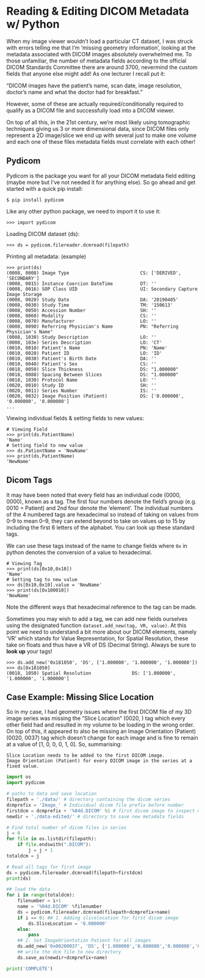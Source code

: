 # Reading & Editing DICOM Metadata w/ Python

When my image viewer wouldn’t load a particular CT dataset, I was struck with errors telling me 
that I’m ‘missing geometry information’, looking at the metadata associated with DICOM images 
absolutely overwhelmed me. To those unfamiliar, the number of metadata fields according to the 
official DICOM Standards Committee there are around 3700, nevermind the custom fields that anyone 
else might add! As one lecturer I recall put it:

“DICOM images have the patient’s name, scan date, image resolution, doctor’s name and what the doctor had for breakfast.”

However, some of these are actually required/conditionally required to qualify as a DICOM file and successfully load into a DICOM viewer.

On top of all this, in the 21st century, we’re most likely using tomographic techniques giving us 3 or more dimensional data, since DICOM files only represent a 2D image/slice we end up with several just to make one volume and each one of these files metadata fields must correlate with each other!

## Pydicom

Pydicom is the package you want for all your DICOM metadata field editing (maybe more but I’ve not needed it for anything else). So go ahead and get started with a quick pip install:

```
$ pip install pydicom
```

Like any other python package, we need to import it to use it:

```
>>> import pydicom
```

Loading DICOM dataset (ds):

```
>>> ds = pydicom.filereader.dcmread(filepath)
```

Printing all metadata: (example)

```
>>> print(ds)
(0008, 0008) Image Type                          CS: ['DERIVED', 'SECONDARY']
(0008, 0015) Instance Coercion DateTime          DT: ''
(0008, 0016) SOP Class UID                       UI: Secondary Capture Image Storage
(0008, 0020) Study Date                          DA: '20190405'
(0008, 0030) Study Time                          TM: '150613'
(0008, 0050) Accession Number                    SH: ''
(0008, 0060) Modality                            CS: ''
(0008, 0070) Manufacturer                        LO: ''
(0008, 0090) Referring Physician's Name          PN: "Referring Physician's Name"
(0008, 1030) Study Description                   LO: ''
(0008, 103e) Series Description                  LO: 'CT'
(0010, 0010) Patient's Name                      PN: 'Name'
(0010, 0020) Patient ID                          LO: 'ID'
(0010, 0030) Patient's Birth Date                DA: ''
(0010, 0040) Patient's Sex                       CS: ''
(0018, 0050) Slice Thickness                     DS: "1.000000"
(0018, 0088) Spacing Between Slices              DS: "1.000000"
(0018, 1030) Protocol Name                       LO: ''
(0020, 0010) Study ID                            SH: ''
(0020, 0011) Series Number                       IS: ''
(0020, 0032) Image Position (Patient)            DS: ['0.000000', '0.000000', '0.000000']
...
```

Viewing individual fields & setting fields to new values:

```
# Viewing Field
>>> print(ds.PatientName)
'Name'
# Setting field to new value
>>> ds.PatientName = 'NewName'
>>> print(ds.PatientName)
'NewName'
```

## Dicom Tags

It may have been noted that every field has an individual code (0000, 0000), known as a tag. The first four numbers denote the field’s group (e.g. 0010 = Patient) and 2nd four denote the ‘element’. The individual numbers of the 4 numbered tags are hexadecimal so instead of taking on values from 0–9 to mean 0–9, they can extend beyond to take on values up to 15 by including the first 6 letters of the alphabet. You can look up these standard tags.

We can use these tags instead of the name to change fields where `0x` in python denotes the conversion of a value to hexadecimal.

```
# Viewing Tag
>>> print(ds[0x10,0x10])
'Name'
# Setting tag to new value
>>> ds[0x10,0x10].value = 'NewName'
>>> print(ds[0x100010])
'NewName'
```

Note the different ways that hexadecimal reference to the tag can be made.

Sometimes you may wish to add a tag, we can add new fields ourselves using the designated function `dataset.add_new(tag, VR, value)`. At this point we need to understand a bit more about our DICOM elements, namely ‘VR’ which stands for Value Representation, for Spatial Resolution, these take on floats and thus have a VR of DS (Decimal String). Always be sure to **look up** your tags!

```
>>> ds.add_new('0x181050', 'DS', ['1.000000', '1.000000', '1.000000'])
>>> ds[0x181050]
(0018, 1050) Spatial Resolution               DS: ['1.000000', '1.000000', '1.000000']
```

## Case Example: Missing Slice Location

So in my case, I had geometry issues where the first DICOM file of my 3D image series was missing the “Slice Location” (0020, ) tag which every other field had and resulted in my volume to be loading in the wrong order. On top of this, it appeared to also be missing an Image Orientation (Patient) (0020, 0037) tag which doesn’t change for each image and is fine to remain at a value of [1, 0, 0, 0, 1, 0]. So, summarising:

    Slice Location needs to be added to the first DICOM image.
    Image Orientation (Patient) for every DICOM image in the series at a fixed value.
    
```python
import os
import pydicom

# paths to data and save location
filepath = './data/' # directory containing the dicom series
dcmprefix = 'Image_' # Individual dicom file prefix before number
firstdcm = dcmprefix + '%04d.DICOM' %1 # first dicom image to inspect metadata fields
newdir = './data-edited/' # directory to save new metadata fields

# Find total number of dicom files in series
j = 0
for file in os.listdir(filepath):
    if file.endswith(".DICOM"):
        j = j + 1
totaldcm = j 

# Read all tags for first image
ds = pydicom.filereader.dcmread(filepath+firstdcm)
print(ds)

## load the data
for i in range(totaldcm):
    filenumber = i+1
    name = '%04d.DICOM' %filenumber
    ds = pydicom.filereader.dcmread(filepath+dcmprefix+name)
    if i == 0: ## 1. Adding slicelocation for first dicom image
        ds.SliceLocation = '0.000000'
    else:
        pass
    ## 2. Set ImageOrientation Patient for all images
    ds.add_new('0x00200037', 'DS', ['1.000000','0.000000','0.000000','0.000000','1.000000','0.000000'])
    ## write the dcm file to new directory
    ds.save_as(newdir+dcmprefix+name)

print('COMPLETE')
```
